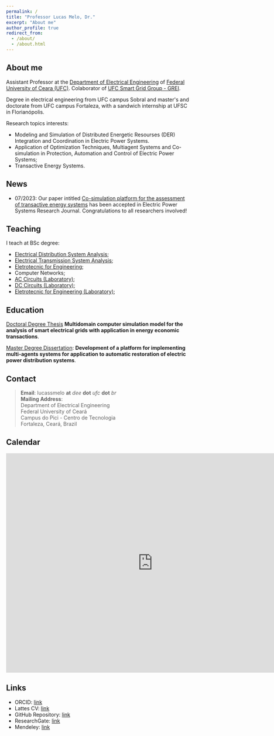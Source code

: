 ```yaml
---
permalink: /
title: "Professor Lucas Melo, Dr."
excerpt: "About me"
author_profile: true
redirect_from: 
  - /about/
  - /about.html
---
```


## About me

Assistant Professor at the [Department of Electrical Engineering](http://www.dee.ufc.br) of [Federal University of Ceara (UFC)](http://www.ufc.br). Colaborator of [UFC Smart Grid Group - GREI](https://grei-ufc.github.io/).

Degree in electrical engineering from UFC campus Sobral and master's and doctorate from UFC campus Fortaleza, with a sandwich internship at UFSC in Florianópolis.

Research topics interests:
- Modeling and Simulation of Distributed Energetic Resourses (DER) Integration and Coordination in Electric Power Systems.
- Application of Optimization Techniques, Multiagent Systems and Co-simulation in Protection, Automation and Control of Electric Power Systems;
- Transactive Energy Systems.

## News

- 07/2023: Our paper intitled [Co-simulation platform for the assessment of transactive energy systems](https://doi.org/10.1016/j.epsr.2023.109693) has been accepted in Electric Power Systems Research Journal. Congratulations to all researchers involved!

## Teaching

I teach at BSc degree:

- [Electrical Distribution System Analysis](/teaching/DEE);
- [Electrical Transmission System Analysis](/teaching/TEE);
- [Eletrotecnic for Engineering](/teaching/EE);
- Computer Networks;
- [AC Circuits (Laboratory)](/teaching/CII-Lab);
- [DC Circuits (Laboratory)](/teaching/CI-Lab);
- [Eletrotecnic for Engineering (Laboratory)](/teaching/EE-Lab);

## Education

[Doctoral Degree Thesis](https://repositorio.ufc.br/handle/riufc/66268) **Multidomain computer simulation model for the analysis of smart electrical grids with application in energy economic transactions**.

[Master Degree Dissertation](http://www.repositorio.ufc.br/handle/riufc/13773): **Development of a platform for implementing multi-agents systems for application to automatic restoration of electric power distribution systems**.

## Contact

>**Email**: lucassmelo **at** *dee* **dot** *ufc* **dot** *br*  
**Mailing Address**:  
Department of Electrical Engineering  
Federal University of Ceará  
Campus do Pici - Centro de Tecnologia  
Fortaleza, Ceará, Brazil  

## Calendar

<iframe src="https://calendar.google.com/calendar/embed?src=lucassmelo%40dee.ufc.br&ctz=America%2FFortaleza" style="border: 0" width="800" height="600" frameborder="0" scrolling="no"></iframe>

## Links

- ORCID: [link](http://orcid.org/0000-0001-5488-6124)
- Lattes CV: [link](http://lattes.cnpq.br/7082243734904289)
- GitHub Repository: [link](https://github.com/lucassm)
- ResearchGate: [link](https://www.researchgate.net/profile/Lucas_Melo9)
- Mendeley: [link](https://www.mendeley.com/profiles/lucas--melo/)
